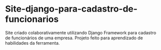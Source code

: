 # Site-django-para-cadastro-de-funcionarios
Site criado colaborativamente utilizando Django Framework para cadastro de funcionários de uma empresa. Projeto feito para aprendizado de habilidades da ferramenta.
